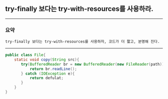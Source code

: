 ## try-finally 보다는 try-with-resources를 사용하라.

---

### 요약
`try-finally 보다는 try-with-resources를 사용하자,
 코드가 더 짧고, 분명해 진다.`

---

```java
public class File{
    static void copy(String src){
       try(BufferedReader br = new BufferedReader(new FileReader(path))){
           return br.readLine();
       } catch (IOException e){
           return defulat;
       }
    }   
}
```